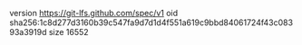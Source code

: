 version https://git-lfs.github.com/spec/v1
oid sha256:1c8d277d3160b39c547fa9d7d1d4f551a619c9bbd84061724f43c08393a3919d
size 16552
